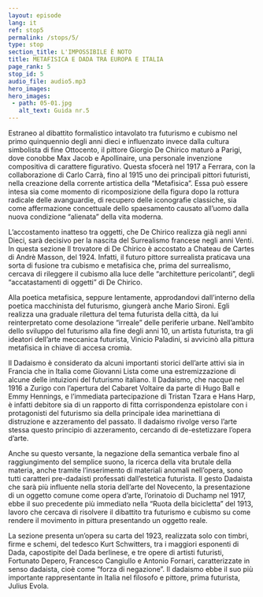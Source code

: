 ```yaml
---
layout: episode
lang: it
ref: stop5
permalink: /stops/5/
type: stop
section_title: L'IMPOSSIBILE È NOTO
title: METAFISICA E DADA TRA EUROPA E ITALIA 
page_rank: 5
stop_id: 5
audio_file: audio5.mp3
hero_images:
hero_images:
 - path: 05-01.jpg
   alt_text: Guida nr.5
---
```


Estraneo al dibattito formalistico intavolato tra futurismo e cubismo nel primo quinquennio degli anni dieci e influenzato invece dalla cultura simbolista di fine Ottocento, il pittore Giorgio De Chirico maturò a Parigi, dove conobbe Max Jacob e Apollinaire, una personale invenzione compositiva di carattere figurativo. Questa sfocerà nel 1917 a Ferrara, con la collaborazione di Carlo Carrà, fino al 1915 uno dei principali pittori futuristi, nella creazione della corrente artistica della “Metafisica”. Essa può essere intesa sia come momento di ricomposizione della figura dopo la rottura radicale delle avanguardie, di recupero delle iconografie classiche, sia come affermazione concettuale dello spaesamento causato all’uomo dalla nuova condizione “alienata” della vita moderna.

L’accostamento inatteso tra oggetti, che De Chirico realizza già negli anni Dieci, sarà decisivo per la nascita del Surrealismo francese negli anni Venti. In questa sezione Il trovatore di De Chirico è accostato a Chateau de Cartes di Andrè Masson, del 1924. Infatti, il futuro pittore surrealista praticava una sorta di fusione tra cubismo e metafisica che, prima del surrealismo, cercava di rileggere il cubismo alla luce delle “architetture pericolanti”, degli “accatastamenti di oggetti” di De Chirico.

Alla poetica metafisica, seppure lentamente, approdandovi dall’interno della poetica macchinista del futurismo, giungerà anche Mario Sironi. Egli realizza una graduale rilettura del tema futurista della città, da lui reinterpretato come desolazione “irreale” delle periferie urbane. Nell’ambito dello sviluppo del futurismo alla fine degli anni 10, un artista futurista, tra gli ideatori dell’arte meccanica futurista, Vinicio Paladini, si avvicinò alla pittura metafisica in chiave di accesa cromia. 

Il Dadaismo è considerato da alcuni importanti storici dell’arte attivi sia in Francia che in Italia come Giovanni Lista come una estremizzazione di alcune delle intuizioni del futurismo italiano. Il Dadaismo, che nacque nel 1916 a Zurigo con l’apertura del Cabaret Voltaire da parte di Hugo Ball e Emmy Hennings, e l’immediata partecipazione di Tristan Tzara e Hans Harp, è infatti debitore sia di un rapporto di fitta corrispondenza epistolare con i protagonisti del futurismo sia della principale idea marinettiana di distruzione e azzeramento del passato. Il dadaismo rivolge verso l’arte stessa questo principio di azzeramento, cercando di de-estetizzare l’opera d’arte.

Anche su questo versante, la negazione della semantica verbale fino al raggiungimento del semplice suono, la ricerca della vita brutale della materia, anche tramite l’inserimento di materiali anomali nell’opera, sono tutti caratteri pre-dadaisti professati dall’estetica futurista. Il gesto Dadaista che sarà più influente nella storia dell’arte del Novecento, la presentazione di un oggetto comune come opera d’arte, l’orinatoio di Duchamp nel 1917, ebbe il suo precedente più immediato nella “Ruota della bicicletta” del 1913, lavoro che cercava di risolvere il dibattito tra futurismo e cubismo su come rendere il movimento in pittura presentando un oggetto reale.

La sezione presenta un’opera su carta del 1923, realizzata solo con timbri, firme e schemi, del tedesco Kurt Schwitters, tra i maggiori esponenti di Dada, capostipite del Dada berlinese, e tre opere di artisti futuristi, Fortunato Depero, Francesco Cangiullo e Antonio Fornari, caratterizzate in senso dadaista, cioè come “forza di negazione”. Il dadaismo ebbe il suo più importante rappresentante in Italia nel filosofo e pittore, prima futurista, Julius Evola. 

